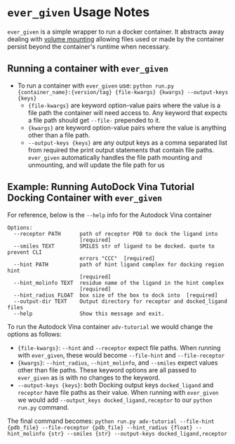 # `ever_given` Usage Notes

`ever_given` is a simple wrapper to run a docker container. It abstracts away dealing with [volume mounting](https://docs.docker.com/storage/volumes/) allowing files used or made by the container persist beyond the container's runtime when necessary.

## Running a container with `ever_given`
* To run a container with `ever_given` use: `python run.py {container_name}:{version/tag} {file-kwargs} {kwargs} --output-keys {keys}`
    * `{file-kwargs}` are keyword option-value pairs where the value is a file path the container will need access to. Any keyword that expects a file path should get `--file-` prepended to it. 
    * `{kwargs}` are keyword option-value pairs where the value is anything other than a file path.
    * `--output-keys {keys}` are any output keys as a comma separated list from required the print output statements that contain file paths. `ever_given` automatically handles the file path mounting and unmounting, and will update the file path for us

## Example: Running AutoDock Vina Tutorial Docking Container with `ever_given`
For reference, below is the `--help` info for the Autodock Vina container
```
Options:
  --receptor PATH      path of receptor PDB to dock the ligand into
                       [required]
  --smiles TEXT        SMILES str of ligand to be docked. quote to prevent CLI
                       errors "CCC"  [required]
  --hint PATH          path of hint ligand complex for docking region hint
                       [required]
  --hint_molinfo TEXT  residue name of the ligand in the hint complex
                       [required]
  --hint_radius FLOAT  box size of the box to dock into  [required]
  --output-dir TEXT    Output directory for receptor and docked_ligand files
  --help               Show this message and exit.
```
To run the Autodock Vina container `adv-tutorial` we would change the options as follows:
   * `{file-kwargs}`: `--hint` and `--receptor` expect file paths. When running with `ever_given`, these would become `--file-hint` and `--file-receptor`
   * `{kwargs}`: `--hint_radius`, `--hint_molinfo`, and `--smiles` expect values other than file paths. These keyword options are all passed to `ever_given` as is with no changes to the keyword.
   * `--output-keys {keys}`: both Docking output keys `docked_ligand` and `receptor` have file paths as their value. When running with `ever_given` we would add `--output_keys docked_ligand,receptor` to our `python run.py` command.

The final command becomes: `python run.py adv-tutorial --file-hint {pdb_file} --file-receptor {pdb_file} --hint_radius {float} --hint_molinfo {str} --smiles {str} --output-keys docked_ligand,receptor`

